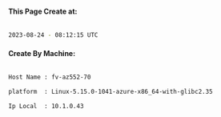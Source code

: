 
   
#### This Page Create at:

```bash

2023-08-24 - 08:12:15 UTC

```

#### Create By Machine:

```bash

Host Name : fv-az552-70

platform  : Linux-5.15.0-1041-azure-x86_64-with-glibc2.35

Ip Local  : 10.1.0.43

```

